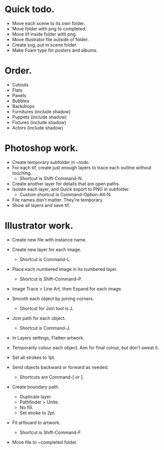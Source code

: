 # Quick todo.
* Move each scene to its own folder.
* Move folder with png to completed.
* Move tif inside folder with png.
* Move Illustrator file outside of folder.
* Create svg, put in scene folder.
* Make Foam type for posters and albums.

# Order.
* Cutouts
* Flats
* Panels
* Bubbles
* Backdrops
* Furnitures (include shadow)
* Puppets (include shadow)
* Fixtures (include shadow)
* Actors (include shadow)

# Photoshop work.
* Create temporary subfolder in ~todo.
* For each tif, create just enough layers to trace each outline without touching.
    * Shortcut is Shift-Command-N.
* Create another layer for details that are open paths.
* Isolate each layer, and Quick export to PNG in subfolder.
    * Custom shortcut is Command-Option-Alt-N.
* File names don't matter. They're temporary.
* Show all layers and save tif.

# Illustrator work.
* Create new file with instance name.
* Create new layer for each image.
    * Shortcut is Command-L.
* Place each numbered image in its numbered layer.
    * Shortcut is Shift-Command-P.
* Image Trace > Line Art, then Expand for each image.
* Smooth each object by joining corners.
    * Shortcut for Join tool is J.
* Join path for each object.
    * Shortcut is Command-J.
* In Layers settings, Flatten artwork.
* Temporarily colour each object. Aim for final colour, but don't sweat it.
* Set all strokes to 1pt.
* Send objects backward or forward as needed.
    * Shortcuts are Command-[ or ].
* Create boundary path.
    * Duplicate layer.
    * Pathfinder > Unite.
    * No fill.
    * Set stroke to 2pt.
* Fit artboard to artwork.
    * Shortcut is Shift-Command-F.

* Move file to ~completed folder.
